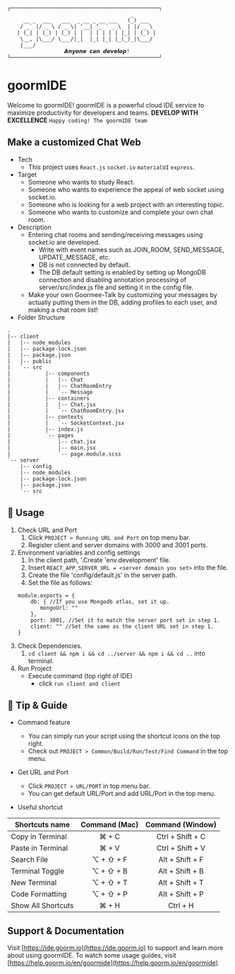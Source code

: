 ```
┌───────────────────────────────────────────────┐
                                       _
     __ _  ___   ___  _ __ _ __ ___   (_) ___
    / _` |/ _ \ / _ \| ‘__| ‘_ ` _ \  | |/ _ \
   | (_| | (_) | (_) | |  | | | | | |_| | (_) |
    \__, |\___/ \___/|_|  |_| |_| |_(_)_|\___/
    |___/
			      𝘼𝙣𝙮𝙤𝙣𝙚 𝙘𝙖𝙣 𝙙𝙚𝙫𝙚𝙡𝙤𝙥!
└───────────────────────────────────────────────┘
```
# goormIDE
Welcome to goormIDE!
goormIDE is a powerful cloud IDE service to maximize productivity for developers and teams.
**DEVELOP WITH EXCELLENCE**
`Happy coding! The goormIDE team`

## Make a customized Chat Web
 * Tech
	* This project uses `React.js` `socket.io` `materialUI` `express`.
 * Target
    * Someone who wants to study React.
    * Someone who wants to experience the appeal of web socket using socket.io.
    * Someone who is looking for a web project with an interesting topic.
    * Someone who wants to customize and complete your own chat room.
 * Description
	* Entering chat rooms and sending/receiving messages using socket.io are developed.
        * Write with event names such as JOIN_ROOM, SEND_MESSAGE, UPDATE_MESSAGE, etc.
        * DB is not connected by default.
        * The DB default setting is enabled by setting up MongoDB connection and disabling annotation processing of server/src/index.js file and setting it in the config file.
    * Make your own Goormee-Talk by customizing your messages by actually putting them in the DB, adding profiles to each user, and making a chat room list!
 * Folder Structure
```
.
|-- client
|   |-- node_modules
|   |-- package-lock.json
|   |-- package.json
|   |-- public
|   `-- src
|			|-- components
|			|   |-- Chat
|			|   |-- ChatRoomEntry
|			|   `-- Message
|			|-- containers
|			|   |-- Chat.jsx
|			|   `-- ChatRoomEntry.jsx
|			|-- contexts
|			|   `-- SocketContext.jsx
|			|-- index.js
|			`-- pages
|			    |-- chat.jsx
|			    |-- main.jsx
|			    `-- page.module.scss
`-- server
    |-- config
    |-- node_modules
    |-- package-lock.json
    |-- package.json
    `-- src

```

## 🎨 Usage
1. Check URL and Port
   1. Click `PROJECT > Running URL and Port` on top menu bar.
   2. Register client and server domains with 3000 and 3001 ports.
2. Environment variables and config settings
    1. In the client path, '.Create 'env.development' file.
    2. Insert `REACT_APP_SERVER_URL = <server domain you set>` into the file.
    3. Create the file 'config/default.js' in the server path.
    4. Set the file as follows:
    ```
    module.exports = {
        db: { //If you use Mongodb atlas, set it up.
           mongoUrl: ""
        },
        port: 3001, //Set it to match the server port set in step 1.
        client: "" //Set the same as the client URL set in step 1.
    }
    ```
3. Check Dependencies.
   1. `cd client && npm i && cd ../server && npm i && cd ..` into terminal.
4. Run Project
   * Execute command (top right of IDE)
       * click `run client and client`

## 🔧  Tip & Guide
* Command feature
	* You can simply run your script using the shortcut icons on the top right.
	* Check out `PROJECT > Common/Build/Run/Test/Find Command` in the top menu.
	
* Get URL and Port
	* Click `PROJECT > URL/PORT` in top menu bar.
	* You can get default URL/Port and add URL/Port in the top menu.
* Useful shortcut
	
| Shortcuts name     | Command (Mac) | Command (Window) |
| ------------------ | :-----------: | :--------------: |
| Copy in Terminal   | ⌘ + C         | Ctrl + Shift + C |
| Paste in Terminal  | ⌘ + V         | Ctrl + Shift + V |
| Search File        | ⌥ + ⇧ + F     | Alt + Shift + F  |
| Terminal Toggle    | ⌥ + ⇧ + B     | Alt + Shift + B  |
| New Terminal       | ⌥ + ⇧ + T     | Alt + Shift + T  |
| Code Formatting    | ⌥ + ⇧ + P     | Alt + Shift + P  |
| Show All Shortcuts | ⌘ + H         | Ctrl + H         |

## Support & Documentation
Visit [https://ide.goorm.io](https://ide.goorm.io) to support and learn more about using goormIDE.
To watch some usage guides, visit [https://help.goorm.io/en/goormide](https://help.goorm.io/en/goormide)